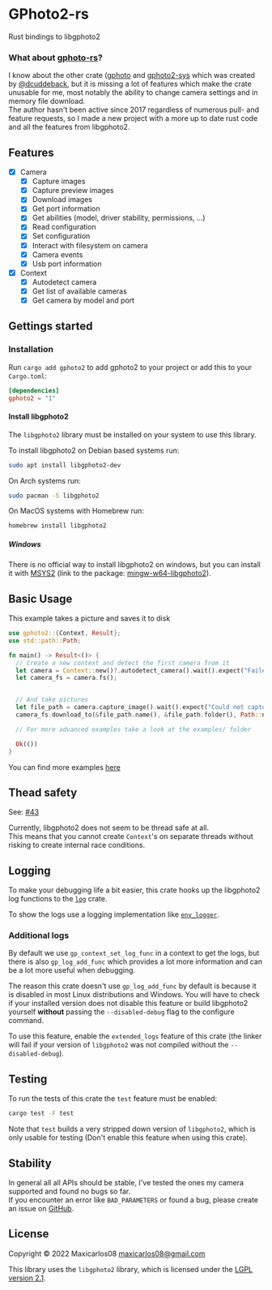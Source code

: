 # GPhoto2-rs

Rust bindings to libgphoto2

### What about [gphoto-rs](https://crates.io/crates/gphoto)?

I know about the other crate ([gphoto](https://crates.io/crates/gphoto) and [gphoto2-sys](https://crates.io/crates/gphoto2-sys) which was created by [@dcuddeback](https://github.com/dcuddeback/), but it is missing a lot of features which make the crate unusable for me, most notably the ability to change camera settings and in memory file download.  
The author hasn't been active since 2017 regardless of numerous pull- and feature requests, so I made a new project with a more up to date rust code and all the features from libgphoto2.

## Features

- [x] Camera
  - [x] Capture images
  - [x] Capture preview images
  - [x] Download images
  - [x] Get port information
  - [x] Get abilities (model, driver stability, permissions, ...)
  - [x] Read configuration
  - [x] Set configuration
  - [x] Interact with filesystem on camera
  - [x] Camera events
  - [x] Usb port information
- [x] Context
  - [x] Autodetect camera
  - [x] Get list of available cameras
  - [x] Get camera by model and port

## Gettings started

### Installation

Run `cargo add gphoto2` to add gphoto2 to your project or add this to your `Cargo.toml`:

```toml
[dependencies]
gphoto2 = "1"
```

#### Install libgphoto2

The `libgphoto2` library must be installed on your system to use this library.

To install libgphoto2 on Debian based systems run:

```sh
sudo apt install libgphoto2-dev
```

On Arch systems run:

```sh
sudo pacman -S libgphoto2
```

On MacOS systems with Homebrew run:

```sh
homebrew install libgphoto2
```

##### Windows

There is no official way to install libgphoto2 on windows, but you can install it with [MSYS2](https://www.msys2.org/) (link to the package: [mingw-w64-libgphoto2](https://packages.msys2.org/package/mingw-w64-x86_64-libgphoto2)).

## Basic Usage

This example takes a picture and saves it to disk

```rust no_run
use gphoto2::{Context, Result};
use std::path::Path;

fn main() -> Result<()> {
  // Create a new context and detect the first camera from it
  let camera = Context::new()?.autodetect_camera().wait().expect("Failed to autodetect camera");
  let camera_fs = camera.fs();


  // And take pictures
  let file_path = camera.capture_image().wait().expect("Could not capture image");
  camera_fs.download_to(&file_path.name(), &file_path.folder(), Path::new(&file_path.name().to_string())).wait()?;

  // For more advanced examples take a look at the examples/ folder

  Ok(())
}
```

You can find more examples [here](https://github.com/maxicarlos08/gphoto2-rs/tree/master/examples)

## Thead safety

See: [#43](https://github.com/maxicarlos08/gphoto2-rs/issues/43)

Currently, libgphoto2 does not seem to be thread safe at all.  
This means that you cannot create `Context`'s on separate threads without risking to create internal race conditions.

## Logging

To make your debugging life a bit easier, this crate hooks up the libgphoto2 log functions to the [`log`](https://docs.rs/log) crate.

To show the logs use a logging implementation like [`env_logger`](https://crates.io/crates/env_logger).

### Additional logs

By default we use `gp_context_set_log_func` in a context to get the logs, but there is also `gp_log_add_func` which provides a lot more information and can be a lot more useful when debugging.

The reason this crate doesn't use `gp_log_add_func` by default is because it is disabled in most Linux distributions and Windows. You will have to check if your installed version does not disable this feature or build libgphoto2 yourself **without** passing the `--disabled-debug` flag to the configure command.

To use this feature, enable the `extended_logs` feature of this crate (the linker will fail if your version of `libgphoto2` was not compiled without the `--disabled-debug`).

## Testing

To run the tests of this crate the `test` feature must be enabled:

```sh
cargo test -F test
```

Note that `test` builds a very stripped down version of `libgphoto2`, which is only usable for testing (Don't enable this feature when using this crate).

## Stability

In general all all APIs should be stable, I've tested the ones my camera supported and found no bugs so far.  
If you encounter an error like `BAD_PARAMETERS` or found a bug, please create an issue on [GitHub](https://github.com/maxicarlos08/gphoto2-rs/issues).

## License

Copyright © 2022 Maxicarlos08 <maxicarlos08@gmail.com>

This library uses the `libgphoto2` library, which is
licensed under the [LGPL version 2.1](https://github.com/gphoto/libgphoto2/blob/master/COPYING).


